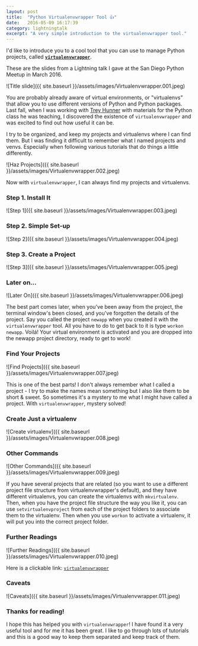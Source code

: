 ```yaml
---
layout: post
title:  "Python Virtualenvwrapper Tool 👍"
date:   2016-05-09 16:17:39
category: lightningtalk
excerpt: "A very simple introduction to the virtualenvwrapper tool."
---
```

I'd like to introduce you to a cool tool that you can use to manage Python projects, called **[`virtualenvwrapper`][venvwrapper]**.

These are the slides from a Lightning talk I gave at the San Diego Python Meetup in March 2016.

![Title slide]({{ site.baseurl }}/assets/images/Virtualenvwrapper.001.jpeg)

You are probably already aware of virtual environments, or "virtualenvs" that allow you to use different versions of Python and Python packages. Last fall, when I was working with [Trey Hunner][th] with materials for the Python class he was teaching, I discovered the existence of `virtualenvwrapper` and was excited to find out how useful it can be.

I try to be organized, and keep my projects and virtualenvs where I can find them. But I was finding it difficult to remember what I named projects and venvs.
Especially when following various tutorials that do things a little differently.

![Haz Projects]({{ site.baseurl }}/assets/images/Virtualenvwrapper.002.jpeg)

Now with `virtualenvwrapper`, I can always find my projects and virtualenvs.

### Step 1. Install It

![Step 1]({{ site.baseurl }}/assets/images/Virtualenvwrapper.003.jpeg)

### Step 2. Simple Set-up

![Step 2]({{ site.baseurl }}/assets/images/Virtualenvwrapper.004.jpeg)

### Step 3. Create a Project

![Step 3]({{ site.baseurl }}/assets/images/Virtualenvwrapper.005.jpeg)

### Later on...

![Later On]({{ site.baseurl }}/assets/images/Virtualenvwrapper.006.jpeg)

The best part comes later, when you've been away from the project, the terminal window's been closed, and you've forgotten the details of the project. Say you called the project `newapp` when you created it with the `virtualenvwrapper` tool. All you have to do to get back to it is type `workon newapp`. Voilá! Your virtual environment is activated and you are dropped into the newapp project directory, ready to get to work!

### Find Your Projects

![Find Projects]({{ site.baseurl }}/assets/images/Virtualenvwrapper.007.jpeg)

This is one of the best parts! I don't always remember what I called a project - I try to make the names mean something but I also like them to be short & sweet. So sometimes it's a mystery to me what I might have called a project. With `virtualenvwrapper`, mystery solved!

### Create Just a virtualenv

![Create virtualenv]({{ site.baseurl }}/assets/images/Virtualenvwrapper.008.jpeg)

### Other Commands

![Other Commands]({{ site.baseurl }}/assets/images/Virtualenvwrapper.009.jpeg)

If you have several projects that are related (so you want to use a different project file structure from virtualenvwrapper's default), and they have different virtualenvs, you can create the virtualenvs with `mkvirtualenv`. Then, when you have the project file structure the way you like it, you can use `setvirtualenvproject` from each of the project folders to associate them to the virtualenv. Then when you use `workon` to activate a virtualenv, it will put you into the correct project folder.

### Further Readings

![Further Readings]({{ site.baseurl }}/assets/images/Virtualenvwrapper.010.jpeg)

Here is a clickable link: [`virtualenvwrapper`][venvwrapper]

### Caveats

![Caveats]({{ site.baseurl }}/assets/images/Virtualenvwrapper.011.jpeg)

### Thanks for reading!

I hope this has helped you with `virtualenvwrapper`! I have found it a very useful tool and for me it has been great. I like to go through lots of tutorials and this is a good way to keep them separated and keep track of them.

[venvwrapper]: http://virtualenvwrapper.readthedocs.org/en/latest/
[th]: http://treyhunner.com/
